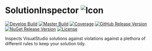 # SolutionInspector ![Icon](https://raw.githubusercontent.com/chrischu/SolutionInspector/master/media/icon.png)
[![Develop Build](https://img.shields.io/appveyor/ci/chrischu/SolutionInspector/develop.svg?label=develop&style=flat)](https://ci.appveyor.com/project/chrischu/solutioninspector)
[![Master Build](https://img.shields.io/appveyor/ci/chrischu/SolutionInspector/master.svg?label=master&style=flat)](https://ci.appveyor.com/project/chrischu/solutioninspector)
[![Coverage](http://chrischu.github.io/SolutionInspector/CoverageReports/coverageBadge.svg)](http://chrischu.github.io/SolutionInspector/CoverageReports/coverageReport.html)
[![GitHub Release Version](https://img.shields.io/github/release/chrischu/SolutionInspector.svg?label=GitHub%20Release&style=flat)](https://github.com/chrischu/SolutionInspector/releases)
[![NuGet Release Version](https://img.shields.io/nuget/v/SolutionInspector.Api.svg?label=NuGet%20Release&style=flat)](https://www.nuget.org/packages/SolutionInspector.Api/)
[![License](https://img.shields.io/github/license/chrischu/SolutionInspector.svg?style=flat)](https://raw.githubusercontent.com/chrischu/SolutionInspector/master/LICENSE)

Inspects VisualStudio solutions against violations against a plethora of different rules to keep your solution tidy.
